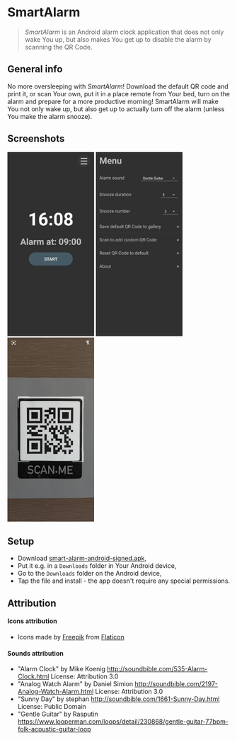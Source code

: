 # SmartAlarm
> *SmartAlarm* is an Android alarm clock application that does not only wake You up, but also makes You get up to disable the alarm by scanning the QR Code.

## General info
No more oversleeping with *SmartAlarm*! Download the default QR code and print it, or scan Your own, put it in a place remote from Your bed, turn on the alarm and prepare for a more productive morning! SmartAlarm will make You not only wake up, but also get up to actually turn off the alarm (unless You make the alarm snooze). 

## Screenshots
<p>
	<img src="./screenshots/mainScreen.jpg" width="196" height="416"/>
	<img src="./screenshots/menuScreen.jpg" width="196" height="416"/>
	<img src="./screenshots/scanScreen.jpg" width="196" height="416"/>
</p>

## Setup
* Download [smart-alarm-android-signed.apk](https://github.com/sweakpl/smart-alarm-android/releases),
* Put it e.g. in a `Downloads` folder in Your Android device,
* Go to the `Downloads` folder on the Android device,
* Tap the file and install - the app doesn't require any special permissions.

## Attribution

#### Icons attribution
* Icons made by [Freepik](https://www.freepik.com) from [Flaticon](https://www.flaticon.com)

#### Sounds attribution
* "Alarm Clock" by Mike Koenig http://soundbible.com/535-Alarm-Clock.html License: Attribution 3.0
* "Analog Watch Alarm" by Daniel Simion http://soundbible.com/2197-Analog-Watch-Alarm.html License: Attribution 3.0
* "Sunny Day" by stephan http://soundbible.com/1661-Sunny-Day.html License: Public Domain
* "Gentle Guitar" by Rasputin https://www.looperman.com/loops/detail/230868/gentle-guitar-77bpm-folk-acoustic-guitar-loop
